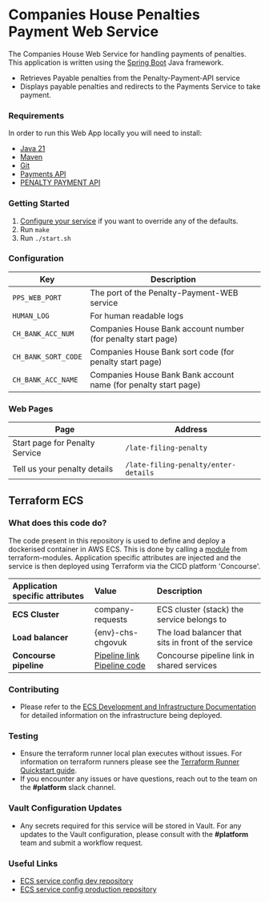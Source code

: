 # Companies House Penalties Payment Web Service
The Companies House Web Service for handling payments of penalties. This application is written using the [Spring Boot](http://projects.spring.io/spring-boot/) Java framework.

- Retrieves Payable penalties from the Penalty-Payment-API service
- Displays payable penalties and redirects to the Payments Service to take payment.

### Requirements
In order to run this Web App locally you will need to install:

- [Java 21](https://www.oracle.com/java/technologies/downloads/?er=221886#java21)
- [Maven](https://maven.apache.org/download.cgi)
- [Git](https://git-scm.com/downloads)
- [Payments API](https://github.com/companieshouse/payments.api.ch.gov.uk)
- [PENALTY PAYMENT API](https://github.com/companieshouse/penalty-payment-api)

### Getting Started

1. [Configure your service](#configuration) if you want to override any of the defaults.
1. Run `make`
1. Run `./start.sh`


### Configuration

Key                | Description
-------------------|------------------------------------
`PPS_WEB_PORT` |The port of the Penalty-Payment-WEB service
`HUMAN_LOG`        |For human readable logs
`CH_BANK_ACC_NUM`  |Companies House Bank account number (for penalty start page)
`CH_BANK_SORT_CODE`|Companies House Bank sort code (for penalty start page)
`CH_BANK_ACC_NAME` |Companies House Bank Bank account name (for penalty start page)


### Web Pages

Page                                     | Address
-----------------------------------------|-----------------------------
Start page for Penalty Service           | `/late-filing-penalty`
Tell us your penalty details             | `/late-filing-penalty/enter-details`

## Terraform ECS

### What does this code do?

The code present in this repository is used to define and deploy a dockerised container in AWS ECS.
This is done by calling a [module](https://github.com/companieshouse/terraform-modules/tree/main/aws/ecs) from terraform-modules. Application specific attributes are injected and the service is then deployed using Terraform via the CICD platform 'Concourse'.


Application specific attributes | Value                                | Description
:---------|:-----------------------------------------------------------------------------|:-----------
**ECS Cluster**        | company-requests                                  | ECS cluster (stack) the service belongs to
**Load balancer**      | {env}-chs-chgovuk                                | The load balancer that sits in front of the service
**Concourse pipeline**     |[Pipeline link](https://ci-platform.companieshouse.gov.uk/teams/team-development/pipelines/lfp-pay-web) <br> [Pipeline code](https://github.com/companieshouse/ci-pipelines/blob/master/pipelines/ssplatform/team-development/lfp-pay-web)                                  | Concourse pipeline link in shared services


### Contributing
- Please refer to the [ECS Development and Infrastructure Documentation](https://companieshouse.atlassian.net/wiki/spaces/DEVOPS/pages/4390649858/Copy+of+ECS+Development+and+Infrastructure+Documentation+Updated) for detailed information on the infrastructure being deployed.

### Testing
- Ensure the terraform runner local plan executes without issues. For information on terraform runners please see the [Terraform Runner Quickstart guide](https://companieshouse.atlassian.net/wiki/spaces/DEVOPS/pages/1694236886/Terraform+Runner+Quickstart).
- If you encounter any issues or have questions, reach out to the team on the **#platform** slack channel.

### Vault Configuration Updates
- Any secrets required for this service will be stored in Vault. For any updates to the Vault configuration, please consult with the **#platform** team and submit a workflow request.

### Useful Links
- [ECS service config dev repository](https://github.com/companieshouse/ecs-service-configs-dev)
- [ECS service config production repository](https://github.com/companieshouse/ecs-service-configs-production)
